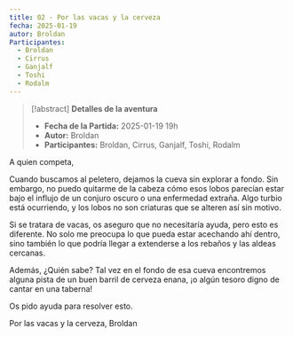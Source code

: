 ```yaml
---
title: 02 - Por las vacas y la cerveza
fecha: 2025-01-19
autor: Broldan
Participantes:
  - Broldan
  - Cirrus
  - Ganjalf
  - Toshi
  - Rodalm
---
```


>[!abstract] **Detalles de la aventura**
>  - **Fecha de la Partida:**  2025-01-19 19h
>  - **Autor:** Broldan
>  - **Participantes:** Broldan, Cirrus, Ganjalf, Toshi, Rodalm

A quien competa,

Cuando buscamos al peletero, dejamos la cueva sin explorar a fondo. Sin embargo, no puedo quitarme de la cabeza cómo esos lobos parecían estar bajo el influjo de un conjuro oscuro o una enfermedad extraña. Algo turbio está ocurriendo, y los lobos no son criaturas que se alteren así sin motivo.

Si se tratara de vacas, os aseguro que no necesitaría ayuda, pero esto es diferente. No solo me preocupa lo que pueda estar acechando ahí dentro, sino también lo que podría llegar a extenderse a los rebaños y las aldeas cercanas.

Además, ¿Quién sabe? Tal vez en el fondo de esa cueva encontremos alguna pista de un buen barril de cerveza enana, ¡o algún tesoro digno de cantar en una taberna!

Os pido ayuda para resolver esto.

Por las vacas y la cerveza,
Broldan
